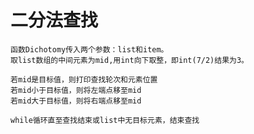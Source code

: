 # 二分法查找
    函数Dichotomy传入两个参数：list和item。  
    取list数组的中间元素为mid,用int向下取整，即int(7/2)结果为3。  
    
    若mid是目标值，则打印查找轮次和元素位置    
    若mid小于目标值，则将左端点移至mid  
    若mid大于目标值，则将右端点移至mid  
    
    while循环直至查找结束或list中无目标元素，结束查找  

